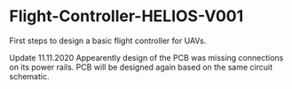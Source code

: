 # Flight-Controller-HELIOS-V001
First steps to design a basic flight controller for UAVs. 


Update 11.11.2020
Appearently design of the PCB was missing connections on its power rails. PCB will be designed again based on the same circuit schematic.
